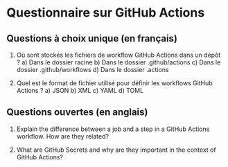 # Questionnaire sur GitHub Actions

## Questions à choix unique (en français)

1. Où sont stockés les fichiers de workflow GitHub Actions dans un dépôt ?
   a) Dans le dossier racine
   b) Dans le dossier .github/actions
   c) Dans le dossier .github/workflows
   d) Dans le dossier .actions

2. Quel est le format de fichier utilisé pour définir les workflows GitHub Actions ?
   a) JSON
   b) XML
   c) YAML
   d) TOML

## Questions ouvertes (en anglais)

1. Explain the difference between a job and a step in a GitHub Actions workflow. How are they related?

2. What are GitHub Secrets and why are they important in the context of GitHub Actions?


